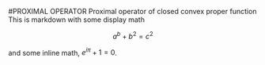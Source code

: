 #PROXIMAL OPERATOR
Proximal operator of closed convex proper function 
This is markdown with some display math
```math
a^b + b^2 = c^2
```
and some inline math, $`e^{i\pi} + 1 = 0`$.
